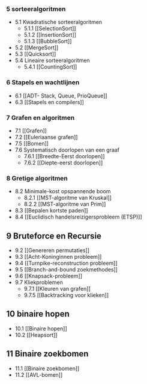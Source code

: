 ### 5 sorteeralgoritmen
- 5.1 Kwadratische sorteeralgoritmen
	- 5.1.1 [[SelectionSort]]
	- 5.1.2 [[InsertionSort]]
	- 5.1.3 [[BubbleSort]]
- 5.2 [[MergeSort]]
- 5.3 [[Quicksort]]
- 5.4 Lineaire sorteeralgoritmen
	- 5.4.1 [[CountingSort]]
### 6 Stapels en wachtlijnen
- 6.1 [[ADT- Stack, Queue, PrioQueue]]
- 6.3 [[Stapels en compilers]]
### 7 Grafen en algoritmen
- 7.1 [[Grafen]]
- 7.2 [[Euleriaanse grafen]]
- 7.5 [[Bomen]]
- 7.6 Systematisch doorlopen van een graaf
	- 7.6.1 [[Breedte-Eerst doorlopen]]
	- 7.6.2 [[Diepte-eerst doorlopen]] 
### 8 Gretige algoritmen
- 8.2 Minimale-kost opspannende boom
	- 8.2.1 [[MST-algoritme van Kruskal]]
	- 8.2.2 [[MST-algoritme van Prim]]
- 8.3 [[Bepalen kortste paden]]
- 8.4 [[Euclidisch handelsreizigersprobleem (ETSP)]]
## 9 Bruteforce en Recursie
- 9.2 [[Genereren permutaties]]
- 9.3 [[Acht-Koninginnen probleem]]
- 9.4 [[Turnpike-reconstruction probleem]]
- 9.5 [[Branch-and-bound zoekmethodes]]
- 9.6 [[Knapsack-probleem]]
- 9.7 Kliekproblemen
	- 9.7.1 [[Kleuren van grafen]]
	- 9.7.5 [[Backtracking voor klieken]]
## 10 binaire hopen
- 10.1 [[Binaire hopen]]
- 10.2 [[Heapsort]]
## 11 Binaire zoekbomen
- 11.1 [[Binaire zoekbomen]]
- 11.2 [[AVL-bomen]]

